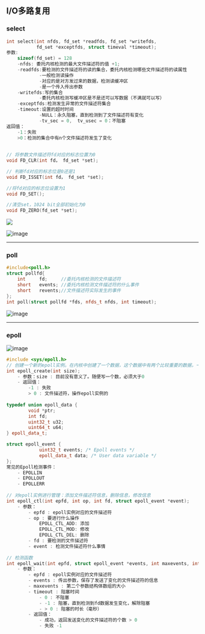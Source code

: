 ## I/O多路复用

### select

```c++
int select(int nfds, fd_set *readfds, fd_set *writefds, 
           fd_set *exceptfds, struct timeval *timeout);
参数:
	sizeof(fd_set) = 128
	-nfds: 委托内核检测的最大文件描述符的值 +1;
	-readfds:要检测的文件描述符的读的集合，委托内核检测哪些文件描述符的读属性
        	-一般检测读操作
        	-对应的是对方发过来的数据，检测读缓冲区
        	-是一个传入传出参数
	-writefds:写的集合
        	-委托内核检测写缓冲区是不是还可以写数据（不满就可以写）
	-exceptfds:检测发生异常的文件描述符集合
	-timeout:设置的超时时间
        	-NULL：永久阻塞，直到检测到了文件描述符有变化
        	-tv_sec = 0,  tv_usec = 0：不阻塞    
返回值：
    -1：失败
    >0：检测的集合中有n个文件描述符发生了变化
        
        
// 将参数文件描述符fd对应的标志位置为0
void FD_CLR(int fd， fd_set *set);

// 判断fd对应的标志位是0还是1
void FD_ISSET(int fd， fd_set *set);

//将fd对应的标志位设置为1
void FD_SET();

//清空set，1024 bit全部初始化为0
void FD_ZERO(fd_set *set);
```

![](https://user-images.githubusercontent.com/59153788/179463289-4c9d2972-dcef-4970-91e6-683dd76b531e.png)

![image](https://user-images.githubusercontent.com/59153788/179697590-4ae1c406-28cb-44de-a466-a456813d2b8b.png)





****

### poll

```c++
#include<poll.h>
struct pollfd{
    int		fd;		//委托内核检测的文件描述符
    short	events;	//委托内核检测文件描述符的什么事件
    short	revents;//文件描述符实际发生的事件
};
int poll(struct pollfd *fds, nfds_t nfds, int timeout);
```

![image](https://user-images.githubusercontent.com/59153788/179697737-64f9f96d-1f8b-4623-904d-eef24e1c404e.png)



****

### epoll

![image](https://user-images.githubusercontent.com/59153788/179998898-cc7b2431-0162-4b8a-9fa6-880a1ae23b56.png)


```c++
#include <sys/epoll.h> 
// 创建一个新的epoll实例。在内核中创建了一个数据，这个数据中有两个比较重要的数据，一个是需要检 测的文件描述符的信息（红黑树），还有一个是就绪列表，存放检测到数据发送改变的文件描述符信息（双向 链表）。 
int epoll_create(int size); 
	- 参数：size : 目前没有意义了。随便写一个数，必须大于0 
    - 返回值： 
        -1 : 失败 
        > 0 : 文件描述符，操作epoll实例的
            
typedef union epoll_data { 
        void *ptr; 
        int fd; 
        uint32_t u32; 
        uint64_t u64; 
} epoll_data_t;

struct epoll_event { 
            uint32_t events; /* Epoll events */ 
            epoll_data_t data; /* User data variable */ 
};
常见的Epoll检测事件： 
    - EPOLLIN 
    - EPOLLOUT 
    - EPOLLERR 
    
// 对epoll实例进行管理：添加文件描述符信息，删除信息，修改信息 
int epoll_ctl(int epfd, int op, int fd, struct epoll_event *event); 
	- 参数： 
        - epfd : epoll实例对应的文件描述符 
        - op : 要进行什么操作 
            EPOLL_CTL_ADD: 添加 
            EPOLL_CTL_MOD: 修改 
            EPOLL_CTL_DEL: 删除 
        - fd : 要检测的文件描述符 
        - event : 检测文件描述符什么事情 
            
// 检测函数             
int epoll_wait(int epfd, struct epoll_event *events, int maxevents, int timeout); 
	- 参数：
        - epfd : epoll实例对应的文件描述符 
		- events : 传出参数，保存了发送了变化的文件描述符的信息 
        - maxevents : 第二个参数结构体数组的大小 
        - timeout : 阻塞时间 
            - 0 : 不阻塞 
            - -1 : 阻塞，直到检测到fd数据发生变化，解除阻塞 
            - > 0 : 阻塞的时长（毫秒） 
        - 返回值： 
            - 成功，返回发送变化的文件描述符的个数 > 0 
            - 失败 -1
```

